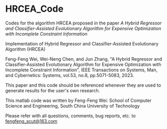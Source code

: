 # HRCEA_Code
Codes for the algorithm HRCEA proposed in the paper _A Hybrid Regressor and Classifier-Assisted Evolutionary Algorithm for Expensive Optimization with Incomplete Constraint Information_

Implementation of Hybrid Regressor and Classifier-Assisted Evolutionary Algorithm (HRCEA)

Feng-Feng Wei, Wei-Neng Chen, and Jun Zhang, "A Hybrid Regressor and Classifier-Assisted Evolutionary Algorithm for Expensive Optimization with Incomplete Constraint Information", IEEE Transactions on Systems, Man, and Cybernetics: Systems, vol.53, no.8, pp.5071-5083, 2023.

This paper and this code should be referenced whenever they are used to generate results for the user's own research.

This matlab code was written by Feng-Feng Wei: School of Computer Science and Engineering, South China University of Technology

Please refer with all questions, comments, bug reports, etc. to fengfeng_scut@163.com

